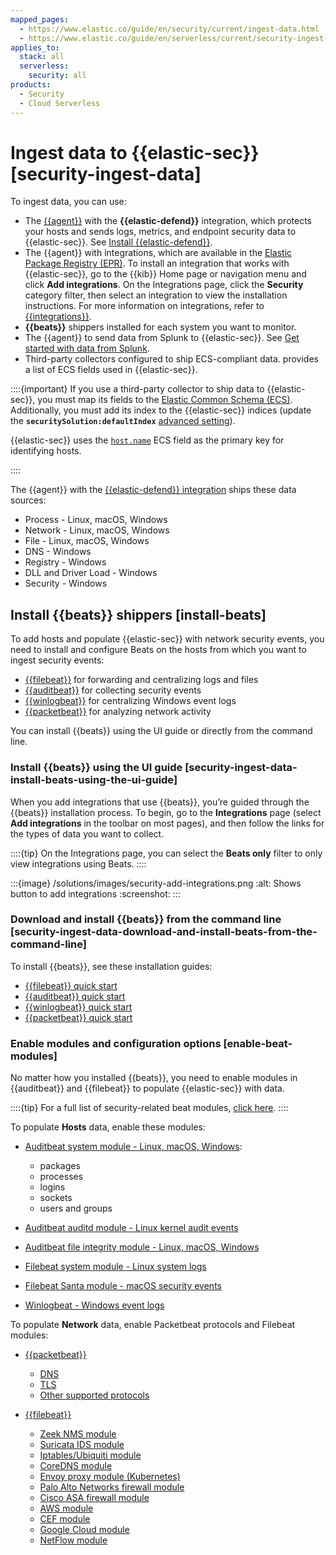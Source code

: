 ```yaml
---
mapped_pages:
  - https://www.elastic.co/guide/en/security/current/ingest-data.html
  - https://www.elastic.co/guide/en/serverless/current/security-ingest-data.html
applies_to:
  stack: all
  serverless:
    security: all
products:
  - Security
  - Cloud Serverless
---
```


# Ingest data to {{elastic-sec}} [security-ingest-data]

To ingest data, you can use:

* The [{{agent}}](/reference/fleet/index.md) with the **{{elastic-defend}}** integration, which protects your hosts and sends logs, metrics, and endpoint security data to {{elastic-sec}}. See [Install {{elastic-defend}}](/solutions/security/configure-elastic-defend/install-elastic-defend.md).
* The {{agent}} with integrations, which are available in the [Elastic Package Registry (EPR)](/reference/fleet/index.md#package-registry-intro). To install an integration that works with {{elastic-sec}}, go to the {{kib}} Home page or navigation menu and click **Add integrations**. On the Integrations page, click the **Security** category filter, then select an integration to view the installation instructions. For more information on integrations, refer to [{{integrations}}](https://docs.elastic.co/en/integrations).
* **{{beats}}** shippers installed for each system you want to monitor.
* The {{agent}} to send data from Splunk to {{elastic-sec}}. See [Get started with data from Splunk](/solutions/observability/get-started/add-data-from-splunk.md).
* Third-party collectors configured to ship ECS-compliant data. [](/reference/security/fields-and-object-schemas/siem-field-reference.md) provides a list of ECS fields used in {{elastic-sec}}.

::::{important}
If you use a third-party collector to ship data to {{elastic-sec}}, you must map its fields to the [Elastic Common Schema (ECS)](ecs://reference/index.md). Additionally, you must add its index to the {{elastic-sec}} indices (update the **`securitySolution:defaultIndex`** [advanced setting](/solutions/security/get-started/configure-advanced-settings.md#update-sec-indices)).

{{elastic-sec}} uses the [`host.name`](ecs://reference/ecs-host.md) ECS field as the primary key for identifying hosts.

::::


The {{agent}} with the [{{elastic-defend}} integration](https://www.elastic.co/products/endpoint-security) ships these data sources:

* Process - Linux, macOS, Windows
* Network - Linux, macOS, Windows
* File - Linux, macOS, Windows
* DNS - Windows
* Registry - Windows
* DLL and Driver Load - Windows
* Security - Windows


## Install {{beats}} shippers [install-beats]

To add hosts and populate {{elastic-sec}} with network security events, you need to install and configure Beats on the hosts from which you want to ingest security events:

* [{{filebeat}}](https://www.elastic.co/products/beats/filebeat) for forwarding and centralizing logs and files
* [{{auditbeat}}](https://www.elastic.co/products/beats/auditbeat) for collecting security events
* [{{winlogbeat}}](https://www.elastic.co/products/beats/winlogbeat) for centralizing Windows event logs
* [{{packetbeat}}](https://www.elastic.co/products/beats/packetbeat) for analyzing network activity

You can install {{beats}} using the UI guide or directly from the command line.


### Install {{beats}} using the UI guide [security-ingest-data-install-beats-using-the-ui-guide]

When you add integrations that use {{beats}}, you’re guided through the {{beats}} installation process. To begin, go to the **Integrations** page (select **Add integrations** in the toolbar on most pages), and then follow the links for the types of data you want to collect.

::::{tip}
On the Integrations page, you can select the **Beats only** filter to only view integrations using Beats.
::::


:::{image} /solutions/images/security-add-integrations.png
:alt: Shows button to add integrations
:screenshot:
:::


### Download and install {{beats}} from the command line [security-ingest-data-download-and-install-beats-from-the-command-line]

To install {{beats}}, see these installation guides:

* [{{filebeat}} quick start](beats://reference/filebeat/filebeat-installation-configuration.md)
* [{{auditbeat}} quick start](beats://reference/auditbeat/auditbeat-installation-configuration.md)
* [{{winlogbeat}} quick start](beats://reference/winlogbeat/winlogbeat-installation-configuration.md)
* [{{packetbeat}} quick start](beats://reference/packetbeat/packetbeat-installation-configuration.md)


### Enable modules and configuration options [enable-beat-modules]

No matter how you installed {{beats}}, you need to enable modules in {{auditbeat}} and {{filebeat}} to populate {{elastic-sec}} with data.

::::{tip}
For a full list of security-related beat modules, [click here](https://www.elastic.co/integrations?solution=security).
::::


To populate **Hosts** data, enable these modules:

* [Auditbeat system module  - Linux, macOS, Windows](beats://reference/auditbeat/auditbeat-module-system.md):

    * packages
    * processes
    * logins
    * sockets
    * users and groups

* [Auditbeat auditd module - Linux kernel audit events](beats://reference/auditbeat/auditbeat-module-auditd.md)
* [Auditbeat file integrity module - Linux, macOS, Windows](beats://reference/auditbeat/auditbeat-module-file_integrity.md)
* [Filebeat system module - Linux system logs](beats://reference/filebeat/filebeat-module-system.md)
* [Filebeat Santa module  - macOS security events](beats://reference/filebeat/filebeat-module-santa.md)
* [Winlogbeat - Windows event logs](beats://reference/winlogbeat/index.md)

To populate **Network** data, enable Packetbeat protocols and Filebeat modules:

* [{{packetbeat}}](beats://reference/packetbeat/index.md)

    * [DNS](beats://reference/packetbeat/packetbeat-dns-options.md)
    * [TLS](beats://reference/packetbeat/configuration-tls.md)
    * [Other supported protocols](beats://reference/packetbeat/configuration-protocols.md)

* [{{filebeat}}](beats://reference/filebeat/index.md)

    * [Zeek NMS module](beats://reference/filebeat/filebeat-module-zeek.md)
    * [Suricata IDS module](beats://reference/filebeat/filebeat-module-suricata.md)
    * [Iptables/Ubiquiti module](beats://reference/filebeat/filebeat-module-iptables.md)
    * [CoreDNS module](beats://reference/filebeat/filebeat-module-coredns.md)
    * [Envoy proxy module (Kubernetes)](beats://reference/filebeat/filebeat-module-envoyproxy.md)
    * [Palo Alto Networks firewall module](beats://reference/filebeat/filebeat-module-panw.md)
    * [Cisco ASA firewall module](beats://reference/filebeat/filebeat-module-cisco.md)
    * [AWS module](beats://reference/filebeat/filebeat-module-aws.md)
    * [CEF module](beats://reference/filebeat/filebeat-module-cef.md)
    * [Google Cloud module](beats://reference/filebeat/filebeat-module-gcp.md)
    * [NetFlow module](beats://reference/filebeat/filebeat-module-netflow.md)
